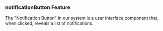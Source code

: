### notificationButton Feature

The "Notification Button" in our system is a user interface component that, when clicked, reveals a list of notifications.
